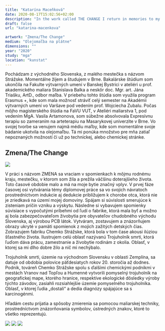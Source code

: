 ```yaml
---
title: "Katarína Maceňková"
date: 2020-08-17T15:02:56+02:00
description: "In the work called THE CHANGE I return in memories to my homeland, the small town where I used to live and where I spent most of my life."
draft: false
url: "katarina-macenkova"

artwork: "Zmena/The Change"
medium: "Olejomaľba na plátne"
dimensions: ""
year: "2020"
study: "mga"
location: "kunstat"
---
```


Pochádzam z východného Slovenska, z malého mestečka s názvom Strážske. Momentálne žijem a študujem v Brne. Bakalárske štúdium som ukončila na Fakulte výtvarných umení v Banskej Bystrici v ateliéri u prof. akademického maliara Stanislava Balka a neskôr doc. Mgr. art. Jána Triašku, ArtD., odbor maľba. V priebehu tohto štúdia som využila program Erasmus +, kde som mala možnosť stráviť celý semester na Akadémii výtvarných umení vo Varšave pod vedením prof. Wojciecha Zubalu. Počas môjho magisterského štúdia na FaVU VUT, v Ateliéri maliarstva 1, pod vedením MgA. Vasila Artamonova, som súbežne absolvovala Expresívnu terapiu so zameraním na arteterapiu na Masarykovej univerzite v Brne. Vo svojej tvorbe sa venujem najmä médiu maľby, kde som momentálne svoje bádanie ukotvila na olejomaľbu. Tá mi ponúka množstvo pre mňa zatiaľ nepoznaných možností či už po technickej, alebo chemickej stránke.

## Zmena/The Change

![](/students/macenkova/1.jpg)

V práci s názvom ZMENA sa vraciam v spomienkach k môjmu rodnému kraju, mestečku, v ktorom som žila a prežila väčšinu doterajšieho života. Toto časové obdobie malo a má na moje bytie značný vplyv. V prvej fáze časovej osi vytvárania témy diplomovej práce sa vo svojich návratoch prostredníctvom indukcie aj dedukcie približujem k chorobe otca, ktorá nie je zriedkavá na území  mojej domoviny.  Spájam si súvislosti smerujúce k zisteniam príčin vzniku a výskytu. Následne si vybavujem  spomienky súvisiace s vypočutými príbehmi od ľudí o fabrike, ktorá mala byť a možno aj bola zabezpečovateľom živobytia pre obyvateľov chudobného východu Slovenska,  aj výrobou PCB látok. Vytváram, zostavujem a  znázorňujem obrazy ukryté v pamäti spomienok  z mojich zažitých detských čias. Zobrazujem fabriku Chemko Strážske, ktorá bola v tom čase akousi ilúziou šťastného života. Ilustrujem celú oblasť nazývanú Trojuholník smrti, ktorá ľuďom dáva prácu, zamestnanie a živobytie rodinám z okolia. Oblasť, v ktorej sa mi dlho dobre  žilo a nič mi nechýbalo. 

Trojuholník smrti, územie na východnom Slovensku v oblasti Zemplína, sa datuje od obdobia polovice päťdesiatych rokov 20. storočia až dodnes. Podnik, továreň Chemko Strážske spolu s ďalšími chemickými podnikmi v mestách Vranov nad Topľou a Humenné vytvorili pomyselný trojuholník na geografickej mape, ktorého hranice, respektíve ekologické dôsledky výroby týchto závodov, zasiahli rozsiahlejšie územie pomyselného trojuholníka. Oblasť, v ktorej ľudia „dostali“ a dedia diagnózy spájajúce sa s karcinogénmi. 

Hľadám cestu prijatia a spôsoby zmierenia sa pomocou maliarskej techniky, prostredníctvom znázorňovania symbolov, ústredných znakov, ktoré to všetko reprezentujú.

![](/students/macenkova/2.jpg)
![](/students/macenkova/3.jpg)
![](/students/macenkova/4.jpg)

